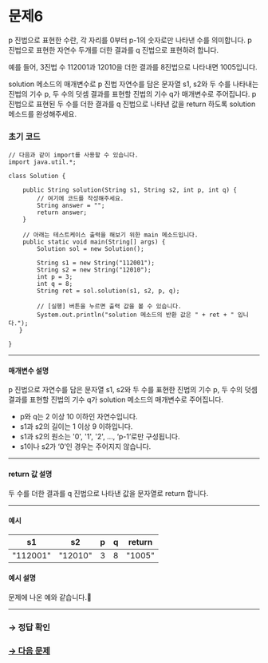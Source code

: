 # 문제6

p 진법으로 표현한 수란, 각 자리를 0부터 p-1의 숫자로만 나타낸 수를 의미합니다. p 진법으로 표현한 자연수 두개를 더한 결과를 q 진법으로 표현하려 합니다.

예를 들어, 3진법 수 112001과 12010을 더한 결과를 8진법으로 나타내면 1005입니다.

solution 메소드의 매개변수로 p 진법 자연수를 담은 문자열 s1, s2와 두 수를 나타내는 진법의 기수 p, 두 수의 덧셈 결과를 표현할 진법의 기수 q가 매개변수로 주어집니다. p진법으로 표현된 두 수를 더한 결과를 q 진법으로 나타낸 값을 return 하도록 solution 메소드를 완성해주세요.

### 초기 코드

```
// 다음과 같이 import를 사용할 수 있습니다.
import java.util.*;

class Solution {

    public String solution(String s1, String s2, int p, int q) {
        // 여기에 코드를 작성해주세요.
        String answer = "";
        return answer;
    }
    
    // 아래는 테스트케이스 출력을 해보기 위한 main 메소드입니다.	
    public static void main(String[] args) {
        Solution sol = new Solution();
        
        String s1 = new String("112001");
        String s2 = new String("12010");
        int p = 3;
        int q = 8;
        String ret = sol.solution(s1, s2, p, q);
    	
        // [실행] 버튼을 누르면 출력 값을 볼 수 있습니다.
        System.out.println("solution 메소드의 반환 값은 " + ret + " 입니다.");
   }
   
}
```

---

#### 매개변수 설명

p 진법으로 자연수를 담은 문자열 s1, s2와 두 수를 표현한 진법의 기수 p, 두 수의 덧셈 결과를 표현할 진법의 기수 q가 solution 메소드의 매개변수로 주어집니다.

* p와 q는 2 이상 10 이하인 자연수입니다.
* s1과 s2의 길이는 1 이상 9 이하입니다.
* s1과 s2의 원소는 '0', '1', '2', …, ‘p-1’로만 구성됩니다.
* s1이나 s2가 ‘0’인 경우는 주어지지 않습니다.

---

#### return 값 설명

두 수를 더한 결과를 q 진법으로 나타낸 값을 문자열로 return 합니다.

---

#### 예시

| s1 | s2 | p | q | return |
|-----|-----|---|---|---------|
| "112001" | "12010" | 3 | 8 | "1005" |

#### 예시 설명

문제에 나온 예와 같습니다.

---

### → 정답 확인

### [→ 다음 문제](https://github.com/tnehf18/cosPro/blob/main/java/ex_1st/ex_1st_05/no_07/desc_07.md "cosPro 1급 Java 5차 7번 문제")
